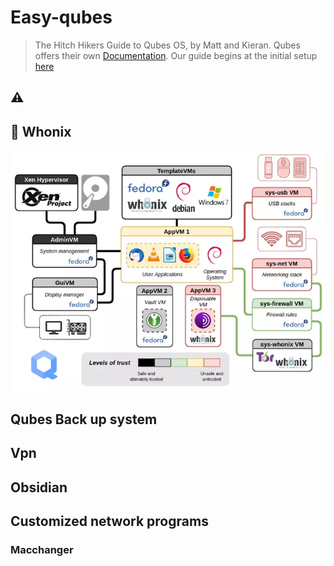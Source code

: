# Easy-qubes

> The Hitch Hikers Guide to Qubes OS, by Matt and Kieran.
> Qubes offers their own [Documentation](git@github.com:mattcoding4days/easy-qubes.git). Our guide
> begins at the initial setup [here](https://www.qubes-os.org/doc/installation-guide/#initial-setup)

## :warning:

## :scroll: Whonix

<div align="Center">
  <img src="assets/whonix-overview.webp">
</div>

## Qubes Back up system

## Vpn

## Obsidian

## Customized network programs

### Macchanger

